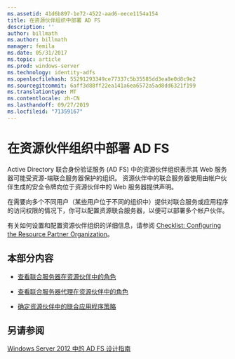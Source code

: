 ```yaml
---
ms.assetid: 41d6b897-1e72-4522-aad6-eece1154a154
title: 在资源伙伴组织中部署 AD FS
description: ''
author: billmath
ms.author: billmath
manager: femila
ms.date: 05/31/2017
ms.topic: article
ms.prod: windows-server
ms.technology: identity-adfs
ms.openlocfilehash: 55291293349ce77337c5b35585dd3ea8e0d8c9e2
ms.sourcegitcommit: 6aff3d88ff22ea141a6ea6572a5ad8dd6321f199
ms.translationtype: MT
ms.contentlocale: zh-CN
ms.lasthandoff: 09/27/2019
ms.locfileid: "71359167"
---
```

# <a name="deploying-ad-fs-in-the-resource-partner-organization"></a>在资源伙伴组织中部署 AD FS

Active Directory 联合身份验证服务 \(AD FS\) 中的资源伙伴组织表示其 Web 服务器可能受资源\-端联合服务器保护的组织。 资源伙伴中的联合服务器使用由帐户伙伴生成的安全令牌向位于资源伙伴中的 Web 服务器提供声明。  
  
在需要向多个不同用户（某些用户位于不同的组织中）提供对联合服务或应用程序的访问权限的情况下，你可以配置资源联合服务器，以便可以部署多个帐户伙伴。  
  
有关如何设置和配置资源伙伴组织的详细信息，请参阅 [Checklist: Configuring the Resource Partner Organization](../../ad-fs/deployment/Checklist--Configuring-the-Resource-Partner-Organization.md)。  
  
## <a name="in-this-section"></a>本部分内容  
  
-   [查看联合服务器在资源伙伴中的角色](Review-the-Role-of-the-Federation-Server-in-the-Resource-Partner.md)  
  
-   [查看联合服务器代理在资源伙伴中的角色](Review-the-Role-of-the-Federation-Server-Proxy-in-the-Resource-Partner.md)  
  
-   [确定资源伙伴中的联合应用程序策略](Determine-Your-Federated-Application-Strategy-in-the-Resource-Partner.md)  
  

## <a name="see-also"></a>另请参阅
[Windows Server 2012 中的 AD FS 设计指南](AD-FS-Design-Guide-in-Windows-Server-2012.md)
